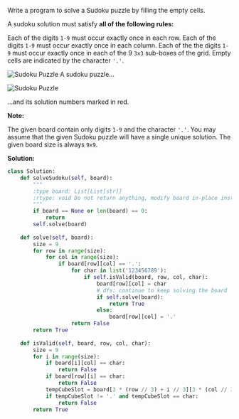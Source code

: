 Write a program to solve a Sudoku puzzle by filling the empty cells.

A sudoku solution must satisfy **all of the following rules:**

Each of the digits `1-9` must occur exactly once in each row.
Each of the digits `1-9` must occur exactly once in each column.
Each of the the digits `1-9` must occur exactly once in each of the 9 `3x3` sub-boxes of the grid.
Empty cells are indicated by the character `'.'`.

![Sudoku Puzzle](https://upload.wikimedia.org/wikipedia/commons/thumb/f/ff/Sudoku-by-L2G-20050714.svg/250px-Sudoku-by-L2G-20050714.svg.png)
A sudoku puzzle...

![Sudoku Puzzle](https://upload.wikimedia.org/wikipedia/commons/thumb/3/31/Sudoku-by-L2G-20050714_solution.svg/250px-Sudoku-by-L2G-20050714_solution.svg.png)

...and its solution numbers marked in red.

**Note:**

The given board contain only digits `1-9` and the character `'.'`.
You may assume that the given Sudoku puzzle will have a single unique solution.
The given board size is always `9x9`.

**Solution:**
```python
class Solution:
    def solveSudoku(self, board):
        """
        :type board: List[List[str]]
        :rtype: void Do not return anything, modify board in-place instead.
        """
        if board == None or len(board) == 0:
            return
        self.solve(board)
        
    def solve(self, board):
        size = 9
        for row in range(size):
            for col in range(size):
                if board[row][col] == '.':
                    for char in list('123456789'):
                        if self.isValid(board, row, col, char):
                            board[row][col] = char
                            # dfs: continue to keep solving the board
                            if self.solve(board):
                                return True
                            else:
                                board[row][col] = '.'
                    return False
        return True    
    
    def isValid(self, board, row, col, char):
        size = 9
        for i in range(size):
            if board[i][col] == char:
                return False
            if board[row][i] == char:
                return False
            tempCubeSlot = board[3 * (row // 3) + i // 3][3 * (col // 3)  + i % 3]
            if tempCubeSlot != '.' and tempCubeSlot == char:
                return False
        return True
```
